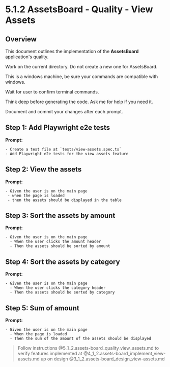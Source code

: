 # 5.1.2 AssetsBoard - Quality - View Assets

## Overview

This document outlines the implementation of the **AssetsBoard** application's quality.   

Work on the current directory. Do not create a new one for AssetsBoard.

This is a windows machine, be sure your commands are compatible with windows.

Wait for user to confirm terminal commands.

Think deep before generating the code. Ask me for help if you need it.

Document and commit your changes after each prompt.


## Step 1: Add Playwright e2e tests

**Prompt:**
```text
- Create a test file at `tests/view-assets.spec.ts`
- Add Playwright e2e tests for the view assets feature
```

## Step 2: View the assets

**Prompt:**
```text
- Given the user is on the main page
 - when the page is loaded
 - then the assets should be displayed in the table
```

## Step 3: Sort the assets by amount

**Prompt:**
```text
- Given the user is on the main page
  - When the user clicks the amount header
  - Then the assets should be sorted by amount
```

## Step 4: Sort the assets by category

**Prompt:**
```text
- Given the user is on the main page
  - When the user clicks the category header
  - Then the assets should be sorted by category
```

## Step 5: Sum of amount

**Prompt:**
```text
- Given the user is on the main page
  - When the page is loaded
  - Then the sum of the amount of the assets should be displayed
```

> Follow instructions @5_1_2.assets-board_quality_view_assets.md to verify features implemented at @4_1_2.assets-board_implement_view-assets.md up on design @3_1_2.assets-board_design_view-assets.md 
